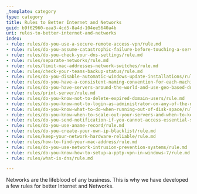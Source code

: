 ```yaml
---
_template: category
type: category
title: Rules to Better Internet and Networks
guid: b9f62960-eaa3-4cd5-8a4d-104ee5640a4b
uri: rules-to-better-internet-and-networks
index:
- rule: rules/do-you-use-a-secure-remote-access-vpn/rule.md
- rule: rules/do-you-assume-catastrophic-failure-before-touching-a-server/rule.md
- rule: rules/do-you-check-your-dns-settings/rule.md
- rule: rules/separate-networks/rule.md
- rule: rules/limit-mac-addresses-network-switches/rule.md
- rule: rules/check-your-teams-backup-status/rule.md
- rule: rules/do-you-disable-automatic-windows-update-installations/rule.md
- rule: rules/do-you-have-a-consistent-naming-convention-for-each-machine/rule.md
- rule: rules/do-you-have-servers-around-the-world-and-use-geo-based-dns-ips/rule.md
- rule: rules/print-server/rule.md
- rule: rules/do-you-know-not-to-delete-expired-domain-users/rule.md
- rule: rules/do-you-know-not-to-login-as-administrator-on-any-of-the-networks-machines/rule.md
- rule: rules/do-you-know-what-to-do-when-running-out-of-disk-space/rule.md
- rule: rules/do-you-know-when-to-scale-out-your-servers-and-when-to-keep-it-as-a-standalone-server/rule.md
- rule: rules/do-you-send-notification-if-you-cannot-access-essential-services/rule.md
- rule: rules/do-you-use-aname-record/rule.md
- rule: rules/do-you-create-your-own-ip-blacklist/rule.md
- rule: rules/keep-your-network-hardware-reliable/rule.md
- rule: rules/how-to-find-your-mac-address/rule.md
- rule: rules/do-you-use-network-intrusion-prevention-systems/rule.md
- rule: rules/do-you-know-how-to-setup-a-pptp-vpn-in-windows-7/rule.md
- rule: rules/what-is-dns/rule.md

---
```

Networks are the lifeblood of any business. This is why we have developed a few rules for better Internet and Networks.
